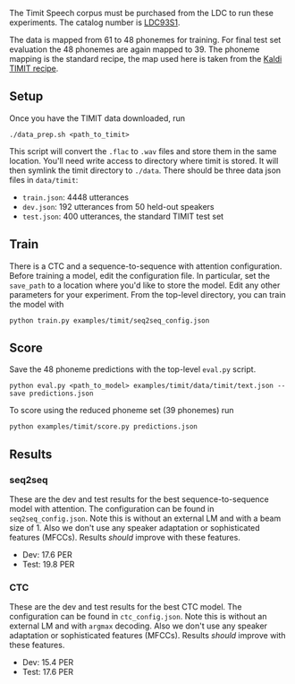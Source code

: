 The Timit Speech corpus must be purchased from the LDC to run these
experiments. The catalog number is [LDC93S1].

The data is mapped from 61 to 48 phonemes for training. For final test set
evaluation the 48 phonemes are again mapped to 39. The phoneme mapping is the
standard recipe, the map used here is taken from the [Kaldi TIMIT recipe].

## Setup

Once you have the TIMIT data downloaded, run

```
./data_prep.sh <path_to_timit>
```

This script will convert the `.flac` to `.wav` files and store them in the same
location. You'll need write access to directory where timit is stored. It will
then symlink the timit directory to `./data`. There should be three data json
files in `data/timit`:

- `train.json`: 4448 utterances
- `dev.json`: 192 utterances from 50 held-out speakers
- `test.json`: 400 utterances, the standard TIMIT test set

## Train 

There is a CTC and a sequence-to-sequence with attention configuration. Before
training a model, edit the configuration file. In particular, set the
`save_path` to a location where you'd like to store the model. Edit any other
parameters for your experiment. From the top-level directory, you can train the
model with

``` 
python train.py examples/timit/seq2seq_config.json
```

## Score

Save the 48 phoneme predictions with the top-level `eval.py` script.

```
python eval.py <path_to_model> examples/timit/data/timit/text.json --save predictions.json
```

To score using the reduced phoneme set (39 phonemes) run 

```
python examples/timit/score.py predictions.json 
```

## Results

### seq2seq

These are the dev and test results for the best sequence-to-sequence model with
attention. The configuration can be found in `seq2seq_config.json`. Note this
is without an external LM and with a beam size of 1. Also we don't use any
speaker adaptation or sophisticated features (MFCCs). Results *should* improve
with these features.

- Dev: 17.6 PER
- Test: 19.8 PER

### CTC

These are the dev and test results for the best CTC model. The configuration
can be found in `ctc_config.json`. Note this is without an external LM and with
`argmax` decoding. Also we don't use any speaker adaptation or sophisticated
features (MFCCs). Results *should* improve with these features.

- Dev: 15.4 PER
- Test: 17.6 PER

[Kaldi TIMIT recipe]: https://github.com/kaldi-asr/kaldi/blob/master/egs/timit/s5/conf/phones.60-48-39.map
[LDC93S1]: https://catalog.ldc.upenn.edu/ldc93s1
